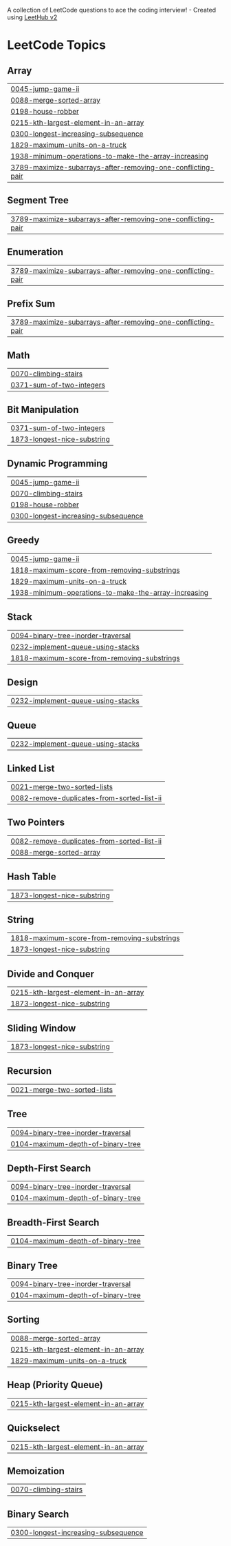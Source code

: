 A collection of LeetCode questions to ace the coding interview! - Created using [LeetHub v2](https://github.com/arunbhardwaj/LeetHub-2.0)
<!---LeetCode Topics Start-->
# LeetCode Topics
## Array
|  |
| ------- |
| [0045-jump-game-ii](https://github.com/sadityaraj861/LeetcodeProblems/tree/master/0045-jump-game-ii) |
| [0088-merge-sorted-array](https://github.com/sadityaraj861/LeetcodeProblems/tree/master/0088-merge-sorted-array) |
| [0198-house-robber](https://github.com/sadityaraj861/LeetcodeProblems/tree/master/0198-house-robber) |
| [0215-kth-largest-element-in-an-array](https://github.com/sadityaraj861/LeetcodeProblems/tree/master/0215-kth-largest-element-in-an-array) |
| [0300-longest-increasing-subsequence](https://github.com/sadityaraj861/LeetcodeProblems/tree/master/0300-longest-increasing-subsequence) |
| [1829-maximum-units-on-a-truck](https://github.com/sadityaraj861/LeetcodeProblems/tree/master/1829-maximum-units-on-a-truck) |
| [1938-minimum-operations-to-make-the-array-increasing](https://github.com/sadityaraj861/LeetcodeProblems/tree/master/1938-minimum-operations-to-make-the-array-increasing) |
| [3789-maximize-subarrays-after-removing-one-conflicting-pair](https://github.com/sadityaraj861/LeetcodeProblems/tree/master/3789-maximize-subarrays-after-removing-one-conflicting-pair) |
## Segment Tree
|  |
| ------- |
| [3789-maximize-subarrays-after-removing-one-conflicting-pair](https://github.com/sadityaraj861/LeetcodeProblems/tree/master/3789-maximize-subarrays-after-removing-one-conflicting-pair) |
## Enumeration
|  |
| ------- |
| [3789-maximize-subarrays-after-removing-one-conflicting-pair](https://github.com/sadityaraj861/LeetcodeProblems/tree/master/3789-maximize-subarrays-after-removing-one-conflicting-pair) |
## Prefix Sum
|  |
| ------- |
| [3789-maximize-subarrays-after-removing-one-conflicting-pair](https://github.com/sadityaraj861/LeetcodeProblems/tree/master/3789-maximize-subarrays-after-removing-one-conflicting-pair) |
## Math
|  |
| ------- |
| [0070-climbing-stairs](https://github.com/sadityaraj861/LeetcodeProblems/tree/master/0070-climbing-stairs) |
| [0371-sum-of-two-integers](https://github.com/sadityaraj861/LeetcodeProblems/tree/master/0371-sum-of-two-integers) |
## Bit Manipulation
|  |
| ------- |
| [0371-sum-of-two-integers](https://github.com/sadityaraj861/LeetcodeProblems/tree/master/0371-sum-of-two-integers) |
| [1873-longest-nice-substring](https://github.com/sadityaraj861/LeetcodeProblems/tree/master/1873-longest-nice-substring) |
## Dynamic Programming
|  |
| ------- |
| [0045-jump-game-ii](https://github.com/sadityaraj861/LeetcodeProblems/tree/master/0045-jump-game-ii) |
| [0070-climbing-stairs](https://github.com/sadityaraj861/LeetcodeProblems/tree/master/0070-climbing-stairs) |
| [0198-house-robber](https://github.com/sadityaraj861/LeetcodeProblems/tree/master/0198-house-robber) |
| [0300-longest-increasing-subsequence](https://github.com/sadityaraj861/LeetcodeProblems/tree/master/0300-longest-increasing-subsequence) |
## Greedy
|  |
| ------- |
| [0045-jump-game-ii](https://github.com/sadityaraj861/LeetcodeProblems/tree/master/0045-jump-game-ii) |
| [1818-maximum-score-from-removing-substrings](https://github.com/sadityaraj861/LeetcodeProblems/tree/master/1818-maximum-score-from-removing-substrings) |
| [1829-maximum-units-on-a-truck](https://github.com/sadityaraj861/LeetcodeProblems/tree/master/1829-maximum-units-on-a-truck) |
| [1938-minimum-operations-to-make-the-array-increasing](https://github.com/sadityaraj861/LeetcodeProblems/tree/master/1938-minimum-operations-to-make-the-array-increasing) |
## Stack
|  |
| ------- |
| [0094-binary-tree-inorder-traversal](https://github.com/sadityaraj861/LeetcodeProblems/tree/master/0094-binary-tree-inorder-traversal) |
| [0232-implement-queue-using-stacks](https://github.com/sadityaraj861/LeetcodeProblems/tree/master/0232-implement-queue-using-stacks) |
| [1818-maximum-score-from-removing-substrings](https://github.com/sadityaraj861/LeetcodeProblems/tree/master/1818-maximum-score-from-removing-substrings) |
## Design
|  |
| ------- |
| [0232-implement-queue-using-stacks](https://github.com/sadityaraj861/LeetcodeProblems/tree/master/0232-implement-queue-using-stacks) |
## Queue
|  |
| ------- |
| [0232-implement-queue-using-stacks](https://github.com/sadityaraj861/LeetcodeProblems/tree/master/0232-implement-queue-using-stacks) |
## Linked List
|  |
| ------- |
| [0021-merge-two-sorted-lists](https://github.com/sadityaraj861/LeetcodeProblems/tree/master/0021-merge-two-sorted-lists) |
| [0082-remove-duplicates-from-sorted-list-ii](https://github.com/sadityaraj861/LeetcodeProblems/tree/master/0082-remove-duplicates-from-sorted-list-ii) |
## Two Pointers
|  |
| ------- |
| [0082-remove-duplicates-from-sorted-list-ii](https://github.com/sadityaraj861/LeetcodeProblems/tree/master/0082-remove-duplicates-from-sorted-list-ii) |
| [0088-merge-sorted-array](https://github.com/sadityaraj861/LeetcodeProblems/tree/master/0088-merge-sorted-array) |
## Hash Table
|  |
| ------- |
| [1873-longest-nice-substring](https://github.com/sadityaraj861/LeetcodeProblems/tree/master/1873-longest-nice-substring) |
## String
|  |
| ------- |
| [1818-maximum-score-from-removing-substrings](https://github.com/sadityaraj861/LeetcodeProblems/tree/master/1818-maximum-score-from-removing-substrings) |
| [1873-longest-nice-substring](https://github.com/sadityaraj861/LeetcodeProblems/tree/master/1873-longest-nice-substring) |
## Divide and Conquer
|  |
| ------- |
| [0215-kth-largest-element-in-an-array](https://github.com/sadityaraj861/LeetcodeProblems/tree/master/0215-kth-largest-element-in-an-array) |
| [1873-longest-nice-substring](https://github.com/sadityaraj861/LeetcodeProblems/tree/master/1873-longest-nice-substring) |
## Sliding Window
|  |
| ------- |
| [1873-longest-nice-substring](https://github.com/sadityaraj861/LeetcodeProblems/tree/master/1873-longest-nice-substring) |
## Recursion
|  |
| ------- |
| [0021-merge-two-sorted-lists](https://github.com/sadityaraj861/LeetcodeProblems/tree/master/0021-merge-two-sorted-lists) |
## Tree
|  |
| ------- |
| [0094-binary-tree-inorder-traversal](https://github.com/sadityaraj861/LeetcodeProblems/tree/master/0094-binary-tree-inorder-traversal) |
| [0104-maximum-depth-of-binary-tree](https://github.com/sadityaraj861/LeetcodeProblems/tree/master/0104-maximum-depth-of-binary-tree) |
## Depth-First Search
|  |
| ------- |
| [0094-binary-tree-inorder-traversal](https://github.com/sadityaraj861/LeetcodeProblems/tree/master/0094-binary-tree-inorder-traversal) |
| [0104-maximum-depth-of-binary-tree](https://github.com/sadityaraj861/LeetcodeProblems/tree/master/0104-maximum-depth-of-binary-tree) |
## Breadth-First Search
|  |
| ------- |
| [0104-maximum-depth-of-binary-tree](https://github.com/sadityaraj861/LeetcodeProblems/tree/master/0104-maximum-depth-of-binary-tree) |
## Binary Tree
|  |
| ------- |
| [0094-binary-tree-inorder-traversal](https://github.com/sadityaraj861/LeetcodeProblems/tree/master/0094-binary-tree-inorder-traversal) |
| [0104-maximum-depth-of-binary-tree](https://github.com/sadityaraj861/LeetcodeProblems/tree/master/0104-maximum-depth-of-binary-tree) |
## Sorting
|  |
| ------- |
| [0088-merge-sorted-array](https://github.com/sadityaraj861/LeetcodeProblems/tree/master/0088-merge-sorted-array) |
| [0215-kth-largest-element-in-an-array](https://github.com/sadityaraj861/LeetcodeProblems/tree/master/0215-kth-largest-element-in-an-array) |
| [1829-maximum-units-on-a-truck](https://github.com/sadityaraj861/LeetcodeProblems/tree/master/1829-maximum-units-on-a-truck) |
## Heap (Priority Queue)
|  |
| ------- |
| [0215-kth-largest-element-in-an-array](https://github.com/sadityaraj861/LeetcodeProblems/tree/master/0215-kth-largest-element-in-an-array) |
## Quickselect
|  |
| ------- |
| [0215-kth-largest-element-in-an-array](https://github.com/sadityaraj861/LeetcodeProblems/tree/master/0215-kth-largest-element-in-an-array) |
## Memoization
|  |
| ------- |
| [0070-climbing-stairs](https://github.com/sadityaraj861/LeetcodeProblems/tree/master/0070-climbing-stairs) |
## Binary Search
|  |
| ------- |
| [0300-longest-increasing-subsequence](https://github.com/sadityaraj861/LeetcodeProblems/tree/master/0300-longest-increasing-subsequence) |
<!---LeetCode Topics End-->